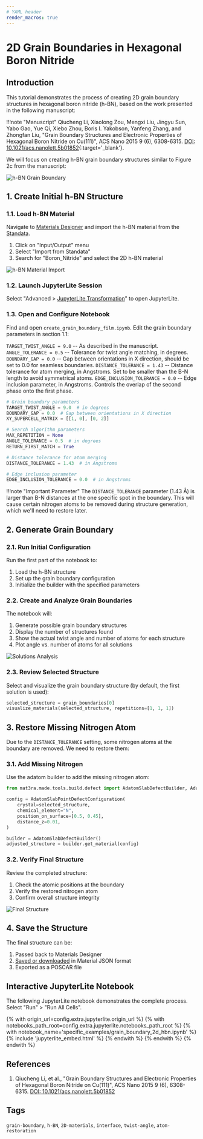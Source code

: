 ```yaml
---
# YAML header
render_macros: true
---
```


# 2D Grain Boundaries in Hexagonal Boron Nitride

## Introduction

This tutorial demonstrates the process of creating 2D grain boundary structures in hexagonal boron nitride (h-BN), based on the work presented in the following manuscript:

!!!note "Manuscript"
    Qiucheng Li, Xiaolong Zou, Mengxi Liu, Jingyu Sun, Yabo Gao, Yue Qi, Xiebo Zhou, Boris I. Yakobson, Yanfeng Zhang, and Zhongfan Liu, "Grain Boundary Structures and Electronic Properties of Hexagonal Boron Nitride on Cu(111)", ACS Nano 2015 9 (6), 6308-6315. [DOI: 10.1021/acs.nanolett.5b01852](https://doi.org/10.1021/acs.nanolett.5b01852){:target='_blank'}.

We will focus on creating h-BN grain boundary structures similar to Figure 2c from the manuscript:

![h-BN Grain Boundary](/images/tutorials/materials/interfaces/grain_boundary_hbn/0-figure-from-manuscript.webp "h-BN Grain Boundary, FIG. 2c.")

## 1. Create Initial h-BN Structure

### 1.1. Load h-BN Material

Navigate to [Materials Designer](../../../materials-designer/overview.md) and import the h-BN material from the [Standata](../../../materials-designer/header-menu/input-output/standata-import.md).

1. Click on "Input/Output" menu
2. Select "Import from Standata"
3. Search for "Boron_Nitride" and select the 2D h-BN material

![h-BN Material Import](/images/tutorials/materials/interfaces/grain_boundary_hbn/1-standata-hbn.webp "h-BN Material Import")

### 1.2. Launch JupyterLite Session

Select "Advanced > [JupyterLite Transformation](../../../materials-designer/header-menu/advanced/jupyterlite-dialog.md)" to open JupyterLite.

### 1.3. Open and Configure Notebook

Find and open `create_grain_boundary_film.ipynb`. Edit the grain boundary parameters in section 1.1:

`TARGET_TWIST_ANGLE = 9.0` -- As described in the manuscript.
`ANGLE_TOLERANCE = 0.5` -- Tolerance for twist angle matching, in degrees. 
`BOUNDARY_GAP = 0.0` -- Gap between orientations in X direction, should be set to 0.0 for seamless boundaries.
`DISTANCE_TOLERANCE = 1.43` -- Distance tolerance for atom merging, in Angstroms. Set to be smaller than the B-N length to avoid symmetrical atoms.
`EDGE_INCLUSION_TOLERANCE = 0.0` -- Edge inclusion parameter, in Angstroms. Controls the overlap of the second phase onto the first phase.

```python
# Grain boundary parameters
TARGET_TWIST_ANGLE = 9.0  # in degrees
BOUNDARY_GAP = 0.0  # Gap between orientations in X direction
XY_SUPERCELL_MATRIX = [[1, 0], [0, 2]]

# Search algorithm parameters
MAX_REPETITION = None
ANGLE_TOLERANCE = 0.5  # in degrees
RETURN_FIRST_MATCH = True

# Distance tolerance for atom merging
DISTANCE_TOLERANCE = 1.43  # in Angstroms

# Edge inclusion parameter
EDGE_INCLUSION_TOLERANCE = 0.0  # in Angstroms
```

!!!note "Important Parameter"
    The `DISTANCE_TOLERANCE` parameter (1.43 Å) is larger than B-N distances at the one specific spot in the boundary. This will cause certain nitrogen atoms to be removed during structure generation, which we'll need to restore later.

## 2. Generate Grain Boundary

### 2.1. Run Initial Configuration

Run the first part of the notebook to:
1. Load the h-BN structure
2. Set up the grain boundary configuration
3. Initialize the builder with the specified parameters

### 2.2. Create and Analyze Grain Boundaries

The notebook will:
1. Generate possible grain boundary structures
2. Display the number of structures found
3. Show the actual twist angle and number of atoms for each structure
4. Plot angle vs. number of atoms for all solutions

![Solutions Analysis](/images/tutorials/materials/interfaces/grain_boundary_hbn/2-solutions.webp "Solutions Analysis")

### 2.3. Review Selected Structure

Select and visualize the grain boundary structure (by default, the first solution is used):

```python
selected_structure = grain_boundaries[0]
visualize_materials(selected_structure, repetitions=[1, 1, 1])
```

## 3. Restore Missing Nitrogen Atom

Due to the `DISTANCE_TOLERANCE` setting, some nitrogen atoms at the boundary are removed. We need to restore them:

### 3.1. Add Missing Nitrogen

Use the adatom builder to add the missing nitrogen atom:

```python
from mat3ra.made.tools.build.defect import AdatomSlabDefectBuilder, AdatomSlabPointDefectConfiguration

config = AdatomSlabPointDefectConfiguration(
    crystal=selected_structure,
    chemical_element="N",
    position_on_surface=[0.5, 0.45],
    distance_z=0.01,
)

builder = AdatomSlabDefectBuilder()
adjusted_structure = builder.get_material(config)
```

### 3.2. Verify Final Structure

Review the completed structure:
1. Check the atomic positions at the boundary
2. Verify the restored nitrogen atom
3. Confirm overall structure integrity

![Final Structure](/images/tutorials/materials/interfaces/grain_boundary_hbn/3-final-structure.webp "Final Structure")

## 4. Save the Structure

The final structure can be:
1. Passed back to Materials Designer
2. [Saved or downloaded](../../../materials-designer/header-menu/input-output.md) in Material JSON format
3. Exported as a POSCAR file

## Interactive JupyterLite Notebook

The following JupyterLite notebook demonstrates the complete process. Select "Run" > "Run All Cells".

{% with origin_url=config.extra.jupyterlite.origin_url %}
{% with notebooks_path_root=config.extra.jupyterlite.notebooks_path_root %}
{% with notebook_name='specific_examples/grain_boundary_2d_hbn.ipynb' %}
{% include 'jupyterlite_embed.html' %}
{% endwith %}
{% endwith %}
{% endwith %}

## References

1. Qiucheng Li, et al., "Grain Boundary Structures and Electronic Properties of Hexagonal Boron Nitride on Cu(111)", ACS Nano 2015 9 (6), 6308-6315. [DOI: 10.1021/acs.nanolett.5b01852](https://doi.org/10.1021/acs.nanolett.5b01852)

## Tags

`grain-boundary`, `h-BN`, `2D-materials`, `interface`, `twist-angle`, `atom-restoration`

